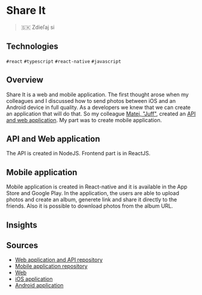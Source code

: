 # Share It
> 🇸🇰 Zdieľaj si

## Technologies
`#react` `#typescript` `#react-native` `#javascript`

## Overview
Share It is a web and mobile application. The first thought arose when my colleagues and I discussed how to send photos between iOS and an Android device in full quality.
As a developers we knew that we can create an application that will do that.
So my colleague [Matej, "Juff",](https://juffalow.com/) created an [API and web application](https://github.com/juffalow/zdielaj-si). My part was to create mobile application.

## API and Web application
The API is created in NodeJS. Frontend part is in ReactJS.

## Mobile application
Mobile application is created in React-native and it is available in the App Store and Google Play. In the application, the users are able to upload photos and create an album, generete link and share it directly to the friends. Also it is possible to download photos from the album URL.

## Insights

## Sources
  * [Web application and API repository](https://github.com/juffalow/zdielaj-si)
  * [Mobile application repository](https://github.com/patrikmasiar/ZdielajSiMobileApp)
  * [Web](https://zdielaj.si/)
  * [iOS application](https://apps.apple.com/sk/app/zdie%C4%BEaj-si-cloud/id1554659147?l=sk)
  * [Android application](https://play.google.com/store/apps/details?id=si.zdielaj)